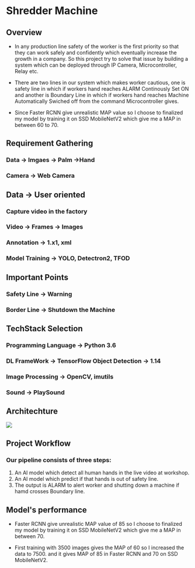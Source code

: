 # Shredder Machine

## Overview

* In any production line safety of the worker is the first priority so that they can work safely and confidently which eventually increase the growth in a company. So this project try to solve that issue by building a system which can be deployed through IP Camera, Microcontroller, Relay etc.

* There are two lines in our system which makes worker cautious, one is safety line in which if workers hand reaches ALARM Continously Set ON and another is Boundary Line in which if workers hand reaches Machine Automatically Swiched off from the command Microcontroller gives.

* Since Faster RCNN give unrealistic MAP value so I choose to finalized my model by training it on SSD MobileNetV2 which give me a MAP in between 60 to 70.

## Requirement Gathering

### Data -> Imgaes -> Palm ->Hand
### Camera -> Web Camera

## Data -> User oriented
### Capture video in the factory
### Video -> Frames -> Images
### Annotation -> 1.x1, xml
### Model Training -> YOLO, Detectron2, TFOD

## Important Points

### Safety Line -> Warning
### Border Line -> Shutdown the Machine

## TechStack Selection

### Programming Language -> Python 3.6
### DL FrameWork -> TensorFlow Object Detection -> 1.14
### Image Processing -> OpenCV, imutils
### Sound -> PlaySound

## Architechture

![](https://user-images.githubusercontent.com/75604769/177889835-3dd92603-1340-43ce-9683-48fe7a5dee6b.png)

##  Project Workflow

### Our pipeline consists of three steps:

1. An AI model which detect all human hands in the live video at workshop.
2. An AI model which predict if that hands is out of safety line.
3. The output is ALARM to alert worker and shutting down a machine if hamd crosses Boundary line.

## Model's performance

* Faster RCNN give unrealistic MAP value of 85 so I choose to finalized my model by training it on SSD MobileNetV2 which give me a MAP in between 70.

* First training with 3500 images gives the MAP of 60 so I increased the data to 7500. and it gives MAP of 85 in Faster RCNN and 70 on SSD MobileNetV2.